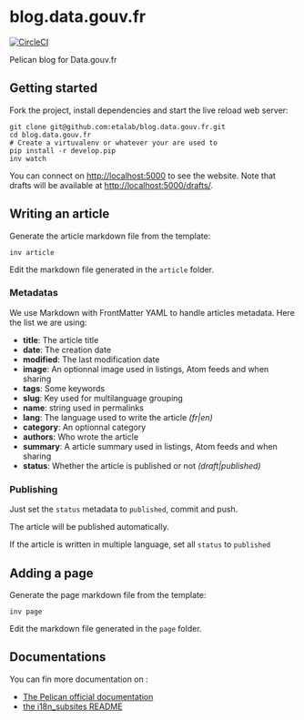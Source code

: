 # blog.data.gouv.fr

[![CircleCI](https://circleci.com/gh/etalab/blog.data.gouv.fr/tree/master.svg?style=svg)](https://circleci.com/gh/etalab/blog.data.gouv.fr/tree/master)

Pelican blog for Data.gouv.fr

## Getting started

Fork the project, install dependencies and start the live reload web server:

```shell
git clone git@github.com:etalab/blog.data.gouv.fr.git
cd blog.data.gouv.fr
# Create a virtuvalenv or whatever your are used to
pip install -r develop.pip
inv watch
```

You can connect on <http://localhost:5000> to see the website.
Note that drafts will be available at <http://localhost:5000/drafts/>.

## Writing an article

Generate the article markdown file from the template:

```
inv article
```

Edit the markdown file generated in the `article` folder.

### Metadatas

We use Markdown with FrontMatter YAML to handle articles metadata.
Here the list we are using:

- **title**: The article title
- **date**: The creation date
- **modified**: The last modification date
- **image**: An optionnal image used in listings, Atom feeds and when sharing
- **tags**: Some keywords
- **slug**: Key used for multilanguage grouping
- **name**: string used in permalinks
- **lang**: The language used to write the article *(fr|en)*
- **category**: An optionnal category
- **authors**: Who wrote the article
- **summary**: A article summary used in listings, Atom feeds and when sharing
- **status**: Whether the article is published or not *(draft|published)*

### Publishing

Just set the `status` metadata to `published`, commit and push.

The article will be published automatically.

If the article is written in multiple language, set all `status` to `published`


## Adding a page

Generate the page markdown file from the template:

```
inv page
```

Edit the markdown file generated in the `page` folder.


## Documentations

You can fin more documentation on :

- [The Pelican official documentation](http://docs.getpelican.com/)
- [the i18n_subsites README](https://github.com/getpelican/pelican-plugins/tree/master/i18n_subsites)
